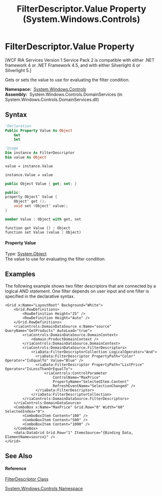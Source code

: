 ﻿---
title: FilterDescriptor.Value Property  (System.Windows.Controls)
TOCTitle: Value Property
ms:assetid: P:System.Windows.Controls.FilterDescriptor.Value
ms:mtpsurl: https://msdn.microsoft.com/en-us/library/system.windows.controls.filterdescriptor.value(v=VS.91)
ms:contentKeyID: 28754830
ms.date: 01/27/2012
mtps_version: v=VS.91
f1_keywords:
- System.Windows.Controls.FilterDescriptor.Value
- System.Windows.Controls.FilterDescriptor.get_Value
- System.Windows.Controls.FilterDescriptor.set_Value
dev_langs:
- CSharp
- JScript
- VB
- XAML
- FSharp
- c++
api_location:
- System.Windows.Controls.DomainServices.dll
api_name:
- System.Windows.Controls.FilterDescriptor.get_Value
- System.Windows.Controls.FilterDescriptor.set_Value
- System.Windows.Controls.FilterDescriptor.Value
api_type:
- Managed
topic_type:
- apiref
- kbSyntax
product_family_name: VS
ROBOTS: INDEX,FOLLOW
---

# FilterDescriptor.Value Property

\[WCF RIA Services Version 1 Service Pack 2 is compatible with either .NET framework 4 or .NET Framework 4.5, and with either Silverlight 4 or Silverlight 5.\]

Gets or sets the value to use for evaluating the filter condition.

**Namespace:**  [System.Windows.Controls](ms590941\(v=vs.91\).md)  
**Assembly:**  System.Windows.Controls.DomainServices (in System.Windows.Controls.DomainServices.dll)

## Syntax

``` vb
'Declaration
Public Property Value As Object
    Get
    Set
```

``` vb
'Usage
Dim instance As FilterDescriptor
Dim value As Object

value = instance.Value

instance.Value = value
```

``` csharp
public Object Value { get; set; }
```

``` c++
public:
property Object^ Value {
    Object^ get ();
    void set (Object^ value);
}
```

``` fsharp
member Value : Object with get, set
```

``` jscript
function get Value () : Object
function set Value (value : Object)
```

#### Property Value

Type: [System.Object](https://msdn.microsoft.com/en-us/library/e5kfa45b)  
The value to use for evaluating the filter condition.  

## Examples

The following example shows two filter descriptors that are connected by a logical AND statement. One filter depends on user input and one filter is specified in the declarative syntax.

``` xaml
<Grid x:Name="LayoutRoot" Background="White">  
    <Grid.RowDefinitions>
        <RowDefinition Height="25" />
        <RowDefinition Height="Auto" />
    </Grid.RowDefinitions>
    <riaControls:DomainDataSource x:Name="source" QueryName="GetProducts" AutoLoad="true">
        <riaControls:DomainDataSource.DomainContext>
            <domain:ProductDomainContext />
        </riaControls:DomainDataSource.DomainContext>   
        <riaControls:DomainDataSource.FilterDescriptors>
            <riaData:FilterDescriptorCollection LogicalOperator="And">
              <riaData:FilterDescriptor PropertyPath="Color" Operator="IsEqualTo" Value="Blue" />
              <riaData:FilterDescriptor PropertyPath="ListPrice" Operator="IsLessThanOrEqualTo">
                  <riaControls:ControlParameter 
                      ControlName="MaxPrice" 
                      PropertyName="SelectedItem.Content" 
                      RefreshEventName="SelectionChanged" />
              </riaData:FilterDescriptor>
            </riaData:FilterDescriptorCollection>
        </riaControls:DomainDataSource.FilterDescriptors>
    </riaControls:DomainDataSource>
    <ComboBox x:Name="MaxPrice" Grid.Row="0" Width="60" SelectedIndex="0">
        <ComboBoxItem Content="100" />
        <ComboBoxItem Content="500" />
        <ComboBoxItem Content="1000" />
    </ComboBox>
    <data:DataGrid Grid.Row="1" ItemsSource="{Binding Data, ElementName=source}" />
</Grid>
```

## See Also

#### Reference

[FilterDescriptor Class](ff422357\(v=vs.91\).md)

[System.Windows.Controls Namespace](ms590941\(v=vs.91\).md)

